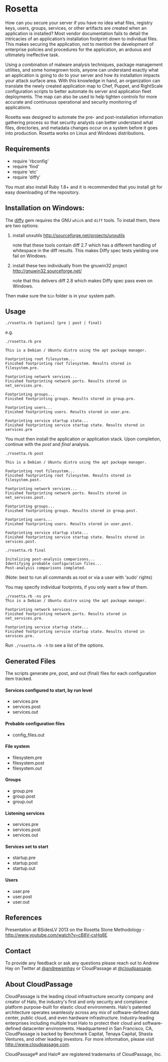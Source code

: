 # Rosetta
How can you secure your server if you have no idea what files, registry keys, users, groups, services, or other artifacts are created when an application is installed? Most vendor documentation fails to detail the intricacies of an application’s installation footprint down to individual files. This makes securing the application, not to mention the development of enterprise policies and procedures for the application, an arduous and ultimately ineffective task.

Using a combination of malware analysis techniques, package management utilities, and some homegrown tools, anyone can understand exactly what an application is going to do to your server and how its installation impacts your attack surface area. With this knowledge in hand, an organization can translate the newly created application map to Chef, Puppet, and RightScale configuration scripts to better automate its server and application fleet deployments. The map can also be used to help tighten controls for more accurate and continuous operational and security monitoring of applications.

Rosetta was designed to automate the pre- and post-installation information gathering process so that security analysts can better understand what files, directories, and metadata changes occur on a system before it goes into production. Rosetta works on Linux and Windows distributions.

## Requirements
* require 'rbconfig'
* require 'find'
* require 'etc'
* require 'diffy'

You must also install Ruby 1.8+ and it is recommended that you install git for easy downloading of the repository.

## Installation on Windows:

The [diffy](https://github.com/samg/diffy) gem requires the GNU `which` and `diff` tools. To install them, there are two options:

1.  install unxutils <http://sourceforge.net/projects/unxutils>

    note that these tools contain diff 2.7 which has a different handling of whitespace in the diff results. This makes Diffy spec tests yielding one fail on Windows.

2.  install these two individually from the gnuwin32 project
    <http://gnuwin32.sourceforge.net/>

    note that this delivers diff 2.8 which makes Diffy spec pass even on Windows.

Then make sure the `bin` folder is in your system path.

## Usage

`./rosetta.rb [options] (pre | post | final)`

e.g.

```
./rosetta.rb pre

This is a Debian / Ubuntu distro using the apt package manager.

Footprinting root filesystem...
Finished footprinting root filesystem. Results stored in filesystem.pre.

Footprinting network services...
Finished footprinting network ports. Results stored in net_services.pre.

Footprinting groups...
Finished footprinting groups. Results stored in group.pre.

Footprinting users...
Finished footprinting users. Results stored in user.pre.

Footprinting service startup state...
Finished footprinting service startup state. Results stored in services.pre
```

You must then install the application or application stack. Upon completion, continue with the _post_ and _final_ analysis.

```
./rosetta.rb post

This is a Debian / Ubuntu distro using the apt package manager.

Footprinting root filesystem...
Finished footprinting root filesystem. Results stored in filesystem.post.

Footprinting network services...
Finished footprinting network ports. Results stored in net_services.post.

Footprinting groups...
Finished footprinting groups. Results stored in group.post.

Footprinting users...
Finished footprinting users. Results stored in user.post.

Footprinting service startup state...
Finished footprinting service startup state. Results stored in services.post.
```

```
./rosetta.rb final

Initalizing post-analysis comparisons...
Identifying probable configuration files...
Post-analysis comparisons completed.
```

(Note: best to run all commands as root or via a user with 'sudo' rights)

You may specify individual footprints, if you only want a few of them.

```
./rosetta.rb -ns pre
This is a Debian / Ubuntu distro using the apt package manager.

Footprinting network services...
Finished footprinting network ports. Results stored in net_services.pre.

Footprinting service startup state...
Finished footprinting service startup state. Results stored in services.pre.
```

Run `./rosetta.rb -h` to see a list of the options.

## Generated Files
The scripts generate pre, post, and out (final) files for each configuration item tracked.

#### Services configured to start, by run level
* services.pre
* services.post
* services.out

#### Probable configuration files
* config_files.out

#### File system
* filesystem.pre
* filesystem.post
* filesystem.out

#### Groups
* group.pre
* group.post
* group.out

#### Listening services
* services.pre
* services.post
* services.out

#### Services set to start
* startup.pre
* startup.post
* startup.out

#### Users
* user.pre
* user.post
* user.out

## References
Presentation at BSidesLV 2013 on the Rosetta Stone Methodology - <a href="http://www.youtube.com/watch?v=cB8V-csHq8E" target="new">http://www.youtube.com/watch?v=cB8V-csHq8E</a>

## Contact

To provide any feedback or ask any questions please reach out to Andrew Hay on Twitter at <a href="http://twitter.com/andrewsmhay" target="new">@andrewsmhay</a> or CloudPassage at <a href="http://twitter.com/cloudpassage" target="new">@cloudpassage</a>.

## About CloudPassage
CloudPassage is the leading cloud infrastructure security company and creator of Halo, the industry's first and only security and compliance platform purpose-built for elastic cloud environments. Halo's patented architecture operates seamlessly across any mix of software-defined data center, public cloud, and even hardware infrastructure. Industry-leading enterprises including multiple trust Halo to protect their cloud and software-defined datacenter environments. Headquartered in San Francisco, CA, CloudPassage is backed by Benchmark Capital, Tenaya Capital, Shasta Ventures, and other leading investors. For more information, please visit <a href="http://www.cloudpassage.com" target="new">http://www.cloudpassage.com</a>.

CloudPassage® and Halo® are registered trademarks of CloudPassage, Inc.
